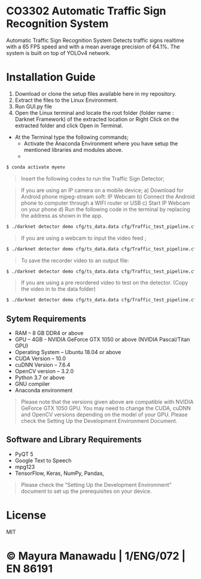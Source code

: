 # CO3302 Automatic Traffic Sign Recognition System

Automatic Traffic Sign Recognition System Detects traffic signs realtime with a 65 FPS speed and with a mean average precision of 64.1%. The system is built on top of YOLOv4 network.

# Installation Guide

1.	Download or clone the setup files available here in my repository.
2.	Extract the files to the Linux Environment.
3.	Run GUI.py file
4.	Open the Linux terminal and locate the root folder (folder name : Darknet Framework) of the extracted location or Right Click on the extracted folder and click Open in Terminal.
-	At the Terminal type the following commands;
    -	Activate the Anaconda Environment where you have setup the mentioned libraries and modules above.
    -	
```sh
$ conda activate myenv
```

> Insert the following codes to run the Traffic Sign Detector;

> If you are using an IP camera on a mobile device;
        a)	Download for Android phone mjpeg-stream soft: IP Webcam
        b)	Connect the Android phone to computer through a WIFI router or USB
        c)	 Start IP Webcam on your phone
        d)	Run the following code in the terminal by replacing the address as shown in the app.

```sh
$ ./darknet detector demo cfg/ts_data.data cfg/Traffic_test_pipeline.cfg weights/TrafficSigns.weights http://192.168.0.80:8080/video?dummy=param.mjpg -i 0
```
>  If you are using a webcam to input the video feed ;

```sh
$ ./darknet detector demo cfg/ts_data.data cfg/Traffic_test_pipeline.cfg weights/TrafficSigns.weights -c 0
```
> To save the recorder video to an output file:

```sh
$ ./darknet detector demo cfg/ts_data.data cfg/Traffic_test_pipeline.cfg weights/TrafficSigns.weights inputVIdeoName.mp4 -out_filename result.avi
```

> If you are using a pre reordered video to test on the detector. (Copy the video in to the data folder)

```sh
$ ./darknet detector demo cfg/ts_data.data cfg/Traffic_test_pipeline.cfg weights/TrafficSigns.weights data/ inputVIdeoName.mp4
```

## Sytem Requirements
- RAM 				– 8 GB DDR4 or above
- GPU 				– 4GB - NVIDIA GeForce GTX 1050 or above (NVIDIA Pascal/Titan GPU)
- Operating System		– Ubuntu 18.04 or above
- CUDA Version 			– 10.0
- cuDNN Version 		– 7.6.4
- OpenCV version		–  3.2.0
- Python 3.7 or above
- GNU compiler
- Anaconda environment

>Please note that the versions given above are compatible with NVIDIA GeForce GTX 1050 GPU. You may need to change the CUDA, cuDNN and OpenCV versions depending on the model of your GPU. Please check the Setting Up the Development Environment Document. 

## Software and Library Requirements

- PyQT 5
- Google Text to Speech
- mpg123
- TensorFlow, Keras, NumPy, Pandas,

> Please check the “Setting Up the Development Environment” document to set up the prerequisites on your device. 

# License

MIT

 # © Mayura Manawadu | 1/ENG/072 | EN 86191

